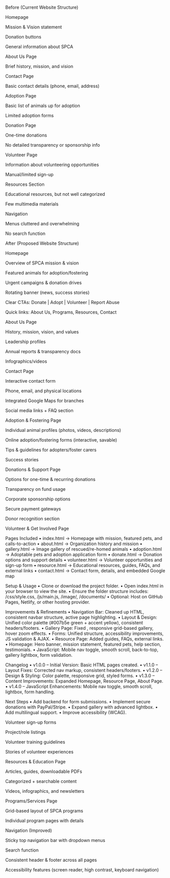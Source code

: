 Before (Current Website Structure)

Homepage

Mission & Vision statement

Donation buttons

General information about SPCA

About Us Page

Brief history, mission, and vision

Contact Page

Basic contact details (phone, email, address)

Adoption Page

Basic list of animals up for adoption

Limited adoption forms

Donation Page

One-time donations

No detailed transparency or sponsorship info

Volunteer Page

Information about volunteering opportunities

Manual/limited sign-up

Resources Section

Educational resources, but not well categorized

Few multimedia materials

Navigation

Menus cluttered and overwhelming

No search function

After (Proposed Website Structure)

Homepage

Overview of SPCA mission & vision

Featured animals for adoption/fostering

Urgent campaigns & donation drives

Rotating banner (news, success stories)

Clear CTAs: Donate | Adopt | Volunteer | Report Abuse

Quick links: About Us, Programs, Resources, Contact

About Us Page

History, mission, vision, and values

Leadership profiles

Annual reports & transparency docs

Infographics/videos

Contact Page

Interactive contact form

Phone, email, and physical locations

Integrated Google Maps for branches

Social media links + FAQ section

Adoption & Fostering Page

Individual animal profiles (photos, videos, descriptions)

Online adoption/fostering forms (interactive, savable)

Tips & guidelines for adopters/foster carers

Success stories

Donations & Support Page

Options for one-time & recurring donations

Transparency on fund usage

Corporate sponsorship options

Secure payment gateways

Donor recognition section

Volunteer & Get Involved Page

Pages Included
 • index.html → Homepage with mission, featured pets, and calls-to-action
 • about.html → Organization history and mission
 • gallery.html → Image gallery of rescued/re-homed animals
 • adoption.html → Adoptable pets and adoption application form
 • donate.html → Donation options and support details
 • volunteer.html → Volunteer opportunities and sign-up form
 • resource.html → Educational resources, guides, FAQs, and external links
 • contact.html → Contact form, details, and embedded Google map
 
 Setup & Usage
 • Clone or download the project folder.
 • Open index.html in your browser to view the site.
 • Ensure the folder structure includes: /css/style.css, /js/main.js, /image/, /documents/
 • Optional: Host on GitHub Pages, Netlify, or other hosting provider.
 
 Improvements & Refinements
 • Navigation Bar: Cleaned up HTML, consistent navbar structure, active page highlighting.
 • Layout & Design: Unified color palette (#007b5e green + accent yellow), consistent
 headers/footers.
 • Gallery Page: Fixed , responsive grid-based gallery, hover zoom effects.
 • Forms: Unified structure, accessibility improvements, JS validation & AJAX.
 • Resource Page: Added guides, FAQs, external links.
 • Homepage: Hero banner, mission statement, featured pets, help section, testimonials.
 • JavaScript: Mobile nav toggle, smooth scroll, back-to-top, gallery lightbox, form validation.
 
 Changelog
 • v1.0.0 – Initial Version: Basic HTML pages created.
 • v1.1.0 – Layout Fixes: Corrected nav markup, consistent headers/footers.
 • v1.2.0 – Design & Styling: Color palette, responsive grid, styled forms.
 • v1.3.0 – Content Improvements: Expanded Homepage, Resource Page, About Page.
 • v1.4.0 – JavaScript Enhancements: Mobile nav toggle, smooth scroll, lightbox, form handling.
 
 Next Steps
 • Add backend for form submissions.
 • Implement secure donations with PayPal/Stripe.
 • Expand gallery with advanced lightbox.
 • Add multilingual support.
 • Improve accessibility (WCAG).

Volunteer sign-up forms

Project/role listings

Volunteer training guidelines

Stories of volunteer experiences

Resources & Education Page

Articles, guides, downloadable PDFs

Categorized + searchable content

Videos, infographics, and newsletters

Programs/Services Page

Grid-based layout of SPCA programs

Individual program pages with details

Navigation (Improved)

Sticky top navigation bar with dropdown menus

Search function

Consistent header & footer across all pages

Accessibility features (screen reader, high contrast, keyboard navigation)
